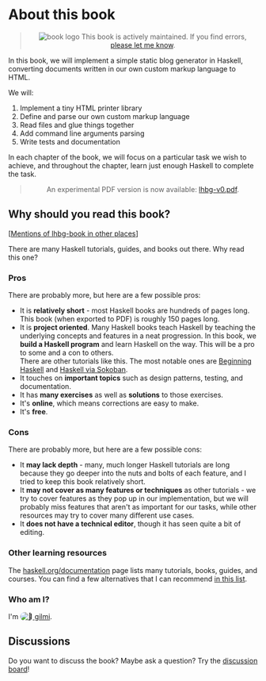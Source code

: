 # About this book

> <p style="text-align: center;"><img src="book-logo-transparent.png" alt="book logo" style="max-height: 1.5em; vertical-align: top"> This book is actively maintained. If you find errors, <a href="https://github.com/soupi/learn-haskell-blog-generator/issues">please let me know</a>.</p>

<!--
<div style="text-align: center">
  <img src="book-logo-transparent.png" alt="book logo" style="max-width: 40%">
</div>
-->

In this book, we will implement a simple static blog generator in Haskell,
converting documents written in our own custom markup language to HTML.

We will:

1. Implement a tiny HTML printer library
2. Define and parse our own custom markup language
3. Read files and glue things together
4. Add command line arguments parsing
5. Write tests and documentation

In each chapter of the book, we will focus on a particular task we wish to achieve,
and throughout the chapter, learn just enough Haskell to complete the task.

> <p style="text-align: center;">An experimental PDF version is now available: <a href="lhbg-v0.pdf">lhbg-v0.pdf</a>.</p>

## Why should you read this book?

[[Mentions of lhbg-book in other places](https://github.com/soupi/learn-haskell-blog-generator/discussions/67)]

There are many Haskell tutorials, guides, and books out there. Why read this one?

### Pros

There are probably more, but here are a few possible pros:

- It is **relatively short** - most Haskell books are hundreds of pages long.
  This book (when exported to PDF) is roughly 150 pages long.
- It is **project oriented**. Many Haskell books teach Haskell by teaching the underlying
  concepts and features in a neat progression. In this book, we **build a Haskell program**
  and learn Haskell on the way. This will be a pro to some and a con to others.<br>
  There are other tutorials like this. The most notable ones are
  [Beginning Haskell](https://www.apress.com/gp/book/9781430262510#otherversion=9781430262503)
  and [Haskell via Sokoban](https://haskell-via-sokoban.nomeata.de/).
- It touches on **important topics** such as design patterns, testing, and documentation.
- It has **many exercises** as well as **solutions** to those exercises.
- It's **online**, which means corrections are easy to make.
- It's **free**.

### Cons

There are probably more, but here are a few possible cons:

- It **may lack depth** - many, much longer Haskell tutorials are long because they go
  deeper into the nuts and bolts of each feature, and I tried to keep this book relatively short.
- It **may not cover as many features or techniques** as other tutorials -
  we try to cover features as they pop up in our implementation, but we will
  probably miss features that aren't as important for our tasks,
  while other resources may try to cover many different use cases.
- It **does not have a technical editor**, though it has seen quite a bit of editing.

### Other learning resources

The [haskell.org/documentation](https://www.haskell.org/documentation/) page lists
many tutorials, books, guides, and courses. You can find a few alternatives that I can
recommend [in this list](https://github.com/soupi/haskell-study-plan#about-this-guide).

### Who am I?

I'm
[<img src="https://avatars.githubusercontent.com/u/8547573" alt="🐨" style="border-radius: 100px; max-height: 1.5em; vertical-align: top">
gilmi](https://gilmi.me).

## Discussions

Do you want to discuss the book? Maybe ask a question?
Try the [discussion board](https://github.com/soupi/learn-haskell-blog-generator/discussions)!


